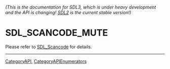 ###### (This is the documentation for SDL3, which is under heavy development and the API is changing! [SDL2](https://wiki.libsdl.org/SDL2/) is the current stable version!)
# SDL_SCANCODE_MUTE

Please refer to [SDL_Scancode](SDL_Scancode) for details.

----
[CategoryAPI](CategoryAPI), [CategoryAPIEnumerators](CategoryAPIEnumerators)

